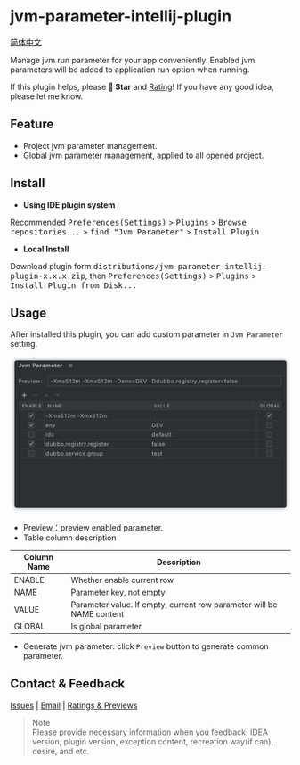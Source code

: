 # jvm-parameter-intellij-plugin

[简体中文](./README.zh_CN.md)

Manage jvm run parameter for your app conveniently. Enabled jvm parameters will be added to application run option when running.

If this plugin helps, please **🌟 Star** and [Rating](https://plugins.jetbrains.com/plugin/13204-jvm-parameter/reviews)! If you have any good idea, please let me know.


## Feature
- Project jvm parameter management.
- Global jvm parameter management, applied to all opened project.

## Install
- **Using IDE plugin system**

Recommended <kbd>Preferences(Settings)</kbd> > <kbd>Plugins</kbd> > <kbd>Browse repositories...</kbd> > <kbd>find "Jvm Parameter"</kbd> > <kbd>Install Plugin</kbd>

- **Local Install**

Download plugin form <kbd>distributions/jvm-parameter-intellij-plugin-x.x.x.zip</kbd>, then <kbd>Preferences(Settings)</kbd> > <kbd>Plugins</kbd> > <kbd>Install Plugin from Disk...</kbd>

## Usage
After installed this plugin, you can add custom parameter in `Jvm Parameter` setting.

![setting](./images/setting.png)

- Preview：preview enabled parameter.
- Table column description

|Column Name|Description|
| --- | --- |
| ENABLE | Whether enable current row |
| NAME | Parameter key, not empty |
| VALUE | Parameter value. If empty, current row parameter will be NAME content |
| GLOBAL | Is global parameter |

- Generate jvm parameter: click `Preview` button to generate common parameter.

## Contact & Feedback
[Issues](https://github.com/huzunrong/jvm-parameter-intellij-plugin/issues) | [Email](mailto:huzunrong@foxmail.com) | [Ratings & Previews](https://plugins.jetbrains.com/plugin/13204-jvm-parameter/reviews)

> Note  
> Please provide necessary information when you feedback: IDEA version, plugin version, exception content, recreation way(if can), desire, and etc.
